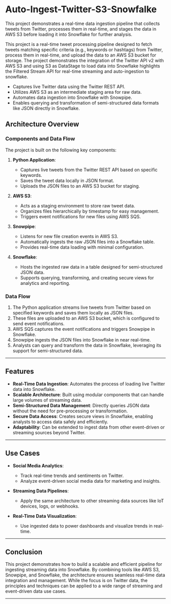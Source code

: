 # Auto-Ingest-Twitter-S3-Snowfalke
This project demonstrates a real-time data ingestion pipeline that collects tweets from Twitter, processes them in real-time, and stages the data in AWS S3 before loading it into Snowflake for further analysis.

This project is a real-time tweet processing pipeline designed to fetch tweets matching specific criteria (e.g., keywords or hashtags) from Twitter, process them in real-time, and upload the data to an AWS S3 bucket for storage. The project demonstrates the integration of the Twitter API v2 with AWS S3 and using S3 as DataStage to load data into Snowflake highlights the Filtered Stream API for real-time streaming and auto-ingestion to snowflake.

- Captures live Twitter data using the Twitter REST API.
- Utilizes AWS S3 as an intermediate staging area for raw data.
- Automates data ingestion into Snowflake with Snowpipe.
- Enables querying and transformation of semi-structured data formats like JSON directly in Snowflake.


## Architecture Overview

### Components and Data Flow

The project is built on the following key components:

1. **Python Application**:
   - Captures live tweets from the Twitter REST API based on specific keywords.
   - Saves the tweet data locally in JSON format.
   - Uploads the JSON files to an AWS S3 bucket for staging.

2. **AWS S3**:
   - Acts as a staging environment to store raw tweet data.
   - Organizes files hierarchically by timestamp for easy management.
   - Triggers event notifications for new files using AWS SQS.

3. **Snowpipe**:
   - Listens for new file creation events in AWS S3.
   - Automatically ingests the raw JSON files into a Snowflake table.
   - Provides real-time data loading with minimal configuration.

4. **Snowflake**:
   - Hosts the ingested raw data in a table designed for semi-structured JSON data.
   - Supports querying, transforming, and creating secure views for analytics and reporting.

### Data Flow

1. The Python application streams live tweets from Twitter based on specified keywords and saves them locally as JSON files.
2. These files are uploaded to an AWS S3 bucket, which is configured to send event notifications.
3. AWS SQS captures the event notifications and triggers Snowpipe in Snowflake.
4. Snowpipe ingests the JSON files into Snowflake in near real-time.
5. Analysts can query and transform the data in Snowflake, leveraging its support for semi-structured data.

---

## Features

- **Real-Time Data Ingestion**: Automates the process of loading live Twitter data into Snowflake.
- **Scalable Architecture**: Built using modular components that can handle large volumes of streaming data.
- **Semi-Structured Data Management**: Directly queries JSON data without the need for pre-processing or transformation.
- **Secure Data Access**: Creates secure views in Snowflake, enabling analysts to access data safely and efficiently.
- **Adaptability**: Can be extended to ingest data from other event-driven or streaming sources beyond Twitter.


---

## Use Cases

- **Social Media Analytics**:
   - Track real-time trends and sentiments on Twitter.
   - Analyze event-driven social media data for marketing and insights.

- **Streaming Data Pipelines**:
   - Apply the same architecture to other streaming data sources like IoT devices, logs, or webhooks.

- **Real-Time Data Visualization**:
   - Use ingested data to power dashboards and visualize trends in real-time.

---

## Conclusion

This project demonstrates how to build a scalable and efficient pipeline for ingesting streaming data into Snowflake. By combining tools like AWS S3, Snowpipe, and Snowflake, the architecture ensures seamless real-time data integration and management. While the focus is on Twitter data, the principles and techniques can be applied to a wide range of streaming and event-driven data use cases.

---


